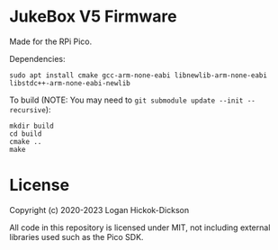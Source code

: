 # JukeBox V5 Firmware
Made for the RPi Pico.

Dependencies:
```
sudo apt install cmake gcc-arm-none-eabi libnewlib-arm-none-eabi libstdc++-arm-none-eabi-newlib
```

To build (NOTE: You may need to `git submodule update --init --recursive`):
```
mkdir build
cd build
cmake ..
make
```

# License
Copyright (c) 2020-2023 Logan Hickok-Dickson

All code in this repository is licensed under MIT, not including external libraries used such as the Pico SDK.